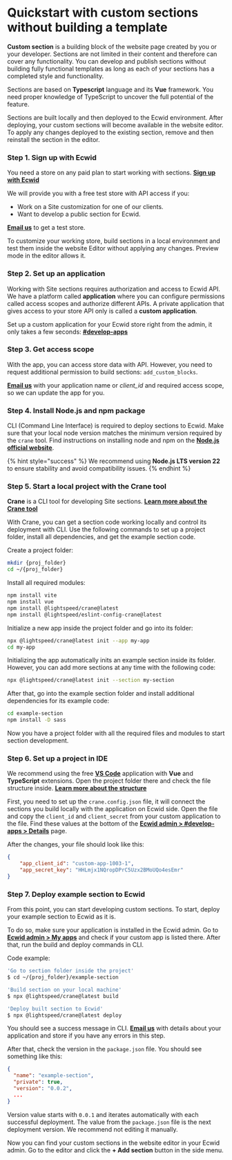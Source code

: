 # Quickstart with custom sections without building a template

**Custom section** is a building block of the website page created by you or your developer. Sections are not limited in their content and therefore can cover any functionality. You can develop and publish sections without building fully functional templates as long as each of your sections has a completed style and functionality.

Sections are based on **Typescript** language and its **Vue** framework. You need proper knowledge of TypeScript to uncover the full potential of the feature.

Sections are built locally and then deployed to the Ecwid environment. After deploying, your custom sections will become available in the website editor. To apply any changes deployed to the existing section, remove and then reinstall the section in the editor.

### Step 1. Sign up with Ecwid

You need a store on any paid plan to start working with sections. [**Sign up with Ecwid**](https://my.ecwid.com/)

We will provide you with a free test store with API access if you:

* Work on a Site customization for one of our clients.
* Want to develop a public section for Ecwid.

[**Email us**](mailto:ec.apps@lightspeedhq.com) to get a test store.

To customize your working store, build sections in a local environment and test them inside the website Editor without applying any changes. Preview mode in the editor allows it.

### Step 2. Set up an application

Working with Site sections requires authorization and access to Ecwid API. We have a platform called **application** where you can configure permissions called access scopes and authorize different APIs. A private application that gives access to your store API only is called a **custom application**.

Set up a custom application for your Ecwid store right from the admin, it only takes a few seconds: [**#develop-apps**](https://my.ecwid.com/#develop-apps)

### Step 3. Get access scope

With the app, you can access store data with API. However, you need to request additional permission to build sections: `add_custom_blocks`.

[**Email us**](mailto:ec.apps@lightspeedhq.com) with your application name or _client\_id_ and required access scope, so we can update the app for you.

### Step 4. Install Node.js and npm package

CLI (Command Line Interface) is required to deploy sections to Ecwid. Make sure that your local node version matches the minimum version required by the `crane` tool. Find instructions on installing node and npm on the [**Node.js official website**](https://docs.npmjs.com/downloading-and-installing-node-js-and-npm).

{% hint style="success" %}
We recommend using **Node.js LTS version 22** to ensure stability and avoid compatibility issues.
{% endhint %}

### Step 5. Start a local project with the Crane tool

**Crane** is a CLI tool for developing Site sections. [**Learn more about the Crane tool**](../develop-site-templates/ecwid-lightspeed-e-series-crane-cli-tool.md)

With Crane, you can get a section code working locally and control its deployment with CLI. Use the following commands to set up a project folder, install all dependencies, and get the example section code.

Create a project folder:

```sh
mkdir {proj_folder}
cd ~/{proj_folder} 
```

Install all required modules:

```sh
npm install vite
npm install vue
npm install @lightspeed/crane@latest
npm install @lightspeed/eslint-config-crane@latest
```

Initialize a new app inside the project folder and go into its folder:

```sh
npx @lightspeed/crane@latest init --app my-app
cd my-app
```

Initializing the app automatically inits an example section inside its folder. However, you can add more sections at any time with the following code:

```sh
npx @lightspeed/crane@latest init --section my-section
```

After that, go into the example section folder and install additional dependencies for its example code:

```sh
cd example-section
npm install -D sass
```

Now you have a project folder with all the required files and modules to start section development.

### Step 6. Set up a project in IDE

We recommend using the free [**VS Code**](https://code.visualstudio.com/download) application with **Vue** and **TypeScript** extensions. Open the project folder there and check the file structure inside. [**Learn more about the structure**](../develop-site-templates/build-site-templates-project-structure/)

First, you need to set up the `crane.config.json` file, it will connect the sections you build locally with the application on Ecwid side. Open the file and copy the `client_id` and `client_secret` from your custom application to the file. Find these values at the bottom of the [**Ecwid admin > #develop-apps > Details**](https://my.ecwid.com/#develop-apps) page.

After the changes, your file should look like this:

```json
{
    "app_client_id": "custom-app-1003-1",
    "app_secret_key": "HHLmjx1NQropDPrC5Uzx2BMoUQo4esEmr"
}
```

### Step 7. Deploy example section to Ecwid

From this point, you can start developing custom sections. To start, deploy your example section to Ecwid as it is.

To do so, make sure your application is installed in the Ecwid admin. Go to [**Ecwid admin > My apps**](https://my.ecwid.com/#my_apps) and check if your custom app is listed there. After that, run the build and deploy commands in CLI.

Code example:

```sh
'Go to section folder inside the project'
$ cd ~/{proj_folder}/example-section

'Build section on your local machine'
$ npx @lightspeed/crane@latest build

'Deploy built section to Ecwid'
$ npx @lightspeed/crane@latest deploy
```

You should see a success message in CLI. [**Email us**](mailto:ec.apps@lightspeedhq.com) with details about your application and store if you have any errors in this step.

After that, check the version in the `package.json` file. You should see something like this:

```json
{
  "name": "example-section",
  "private": true,
  "version": "0.0.2",
  ...
}
```

Version value starts with `0.0.1` and iterates automatically with each successful deployment. The value from the `package.json` file is the next deployment version. We recommend not editing it manually.

Now you can find your custom sections in the website editor in your Ecwid admin. Go to the editor and click the **+ Add section** button in the side menu.
